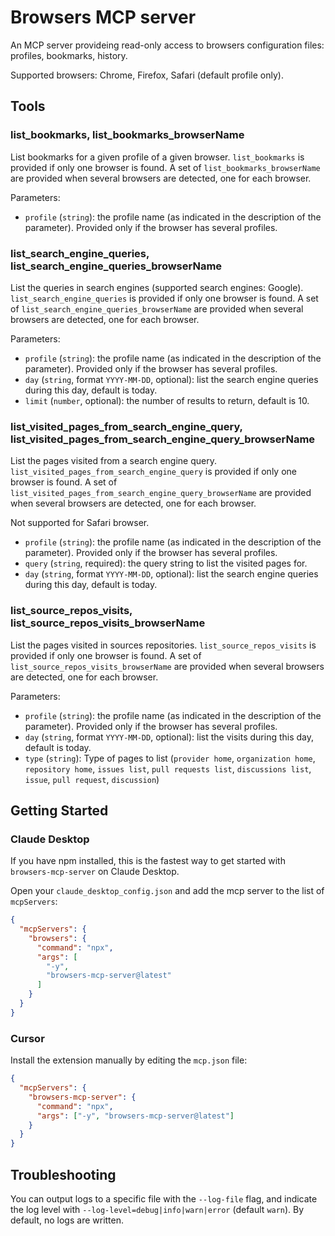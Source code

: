 # Browsers MCP server

An MCP server provideing read-only access to browsers configuration files: profiles, bookmarks, history.

Supported browsers: Chrome, Firefox, Safari (default profile only).

## Tools

### list_bookmarks, list_bookmarks_browserName

List bookmarks for a given profile of a given browser. `list_bookmarks` is provided if only one browser is found. A set of `list_bookmarks_browserName` are provided when several browsers are detected, one for each browser.

Parameters:
- `profile` (`string`): the profile name (as indicated in the description of the parameter). Provided only if the browser has several profiles.

### list_search_engine_queries, list_search_engine_queries_browserName

List the queries in search engines (supported search engines: Google). `list_search_engine_queries` is provided if only one browser is found. A set of `list_search_engine_queries_browserName` are provided when several browsers are detected, one for each browser.

Parameters:
- `profile` (`string`): the profile name (as indicated in the description of the parameter). Provided only if the browser has several profiles.
- `day` (`string`, format `YYYY-MM-DD`, optional): list the search engine queries during this day, default is today.
- `limit` (`number`, optional): the number of results to return, default is 10.

### list_visited_pages_from_search_engine_query, list_visited_pages_from_search_engine_query_browserName

List the pages visited from a search engine query. `list_visited_pages_from_search_engine_query` is provided if only one browser is found. A set of `list_visited_pages_from_search_engine_query_browserName` are provided when several browsers are detected, one for each browser.

Not supported for Safari browser.

- `profile` (`string`): the profile name (as indicated in the description of the parameter). Provided only if the browser has several profiles.
- `query` (`string`, required): the query string to list the visited pages for.
- `day` (`string`, format `YYYY-MM-DD`, optional): list the search engine queries during this day, default is today.

### list_source_repos_visits, list_source_repos_visits_browserName

List the pages visited in sources repositories. `list_source_repos_visits` is provided if only one browser is found. A set of `list_source_repos_visits_browserName` are provided when several browsers are detected, one for each browser.

Parameters:
- `profile` (`string`): the profile name (as indicated in the description of the parameter). Provided only if the browser has several profiles.
- `day` (`string`, format `YYYY-MM-DD`, optional): list the visits during this day, default is today.
- `type` (`string`): Type of pages to list (`provider home`, `organization home`, `repository home`, `issues list`, `pull requests list`, `discussions list`, `issue`, `pull request`, `discussion`)

## Getting Started


### Claude Desktop

If you have npm installed, this is the fastest way to get started with `browsers-mcp-server` on Claude Desktop.

Open your `claude_desktop_config.json` and add the mcp server to the list of `mcpServers`:
``` json
{
  "mcpServers": {
    "browsers": {
      "command": "npx",
      "args": [
        "-y",
        "browsers-mcp-server@latest"
      ]
    }
  }
}
```


### Cursor

Install the extension manually by editing the `mcp.json` file:

```json
{
  "mcpServers": {
    "browsers-mcp-server": {
      "command": "npx",
      "args": ["-y", "browsers-mcp-server@latest"]
    }
  }
}
```

## Troubleshooting

You can output logs to a specific file with the `--log-file` flag, and indicate the log level with `--log-level=debug|info|warn|error` (default `warn`). By default, no logs are written.

